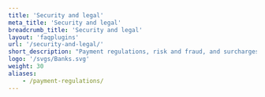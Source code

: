 ```yaml
---
title: 'Security and legal'
meta_title: 'Security and legal'
breadcrumb_title: 'Security and legal'
layout: 'faqplugins'
url: '/security-and-legal/'
short_description: "Payment regulations, risk and fraud, and surcharges."
logo: '/svgs/Banks.svg'
weight: 30
aliases:
    - /payment-regulations/
---
```

